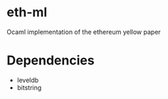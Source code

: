 eth-ml
======

Ocaml implementation of the ethereum yellow paper


Dependencies
===

- leveldb
- bitstring